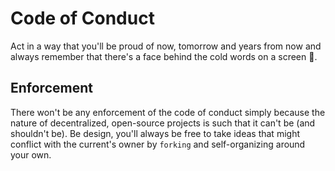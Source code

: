 Code of Conduct
===============

Act in a way that you'll be proud of now, tomorrow and years from now and always remember 
that there's a face behind the cold words on a screen 🖖.

Enforcement
-----------

There won't be any enforcement of the code of conduct simply because the nature of decentralized,
open-source projects is such that it can't be (and shouldn't be). Be design, you'll always be free 
to take ideas that might conflict with the current's owner by `forking` and self-organizing around your own. 

